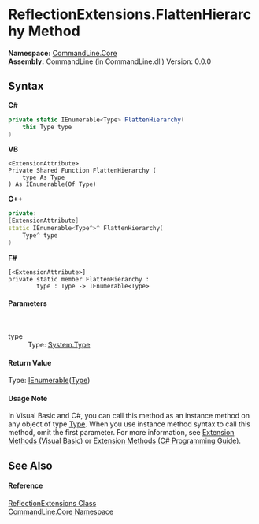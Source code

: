 # ReflectionExtensions.FlattenHierarchy Method 
 

**Namespace:**&nbsp;<a href="N_CommandLine_Core">CommandLine.Core</a><br />**Assembly:**&nbsp;CommandLine (in CommandLine.dll) Version: 0.0.0

## Syntax

**C#**<br />
``` C#
private static IEnumerable<Type> FlattenHierarchy(
	this Type type
)
```

**VB**<br />
``` VB
<ExtensionAttribute>
Private Shared Function FlattenHierarchy ( 
	type As Type
) As IEnumerable(Of Type)
```

**C++**<br />
``` C++
private:
[ExtensionAttribute]
static IEnumerable<Type^>^ FlattenHierarchy(
	Type^ type
)
```

**F#**<br />
``` F#
[<ExtensionAttribute>]
private static member FlattenHierarchy : 
        type : Type -> IEnumerable<Type> 

```


#### Parameters
&nbsp;<dl><dt>type</dt><dd>Type: <a href="https://docs.microsoft.com/dotnet/api/system.type" target="_blank">System.Type</a><br /></dd></dl>

#### Return Value
Type: <a href="https://docs.microsoft.com/dotnet/api/system.collections.generic.ienumerable-1" target="_blank">IEnumerable</a>(<a href="https://docs.microsoft.com/dotnet/api/system.type" target="_blank">Type</a>)

#### Usage Note
In Visual Basic and C#, you can call this method as an instance method on any object of type <a href="https://docs.microsoft.com/dotnet/api/system.type" target="_blank">Type</a>. When you use instance method syntax to call this method, omit the first parameter. For more information, see <a href="https://docs.microsoft.com/dotnet/visual-basic/programming-guide/language-features/procedures/extension-methods">Extension Methods (Visual Basic)</a> or <a href="https://docs.microsoft.com/dotnet/csharp/programming-guide/classes-and-structs/extension-methods">Extension Methods (C# Programming Guide)</a>.

## See Also


#### Reference
<a href="T_CommandLine_Core_ReflectionExtensions">ReflectionExtensions Class</a><br /><a href="N_CommandLine_Core">CommandLine.Core Namespace</a><br />